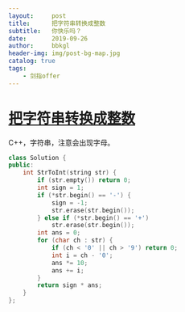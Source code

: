 ```yaml
---
layout:     post
title:      把字符串转换成整数
subtitle:   你快乐吗？
date:       2019-09-26
author:     bbkgl
header-img: img/post-bg-map.jpg
catalog: true
tags:
    - 剑指offer
---
```


# [把字符串转换成整数](https://www.nowcoder.com/practice/1277c681251b4372bdef344468e4f26e?tpId=13&tqId=11202&rp=3&ru=/ta/coding-interviews&qru=/ta/coding-interviews/question-ranking)

C++，字符串，注意会出现字母。

```cpp
class Solution {
public:
    int StrToInt(string str) {
        if (str.empty()) return 0;
        int sign = 1;
        if (*str.begin() == '-') {
            sign = -1;
            str.erase(str.begin());
        } else if (*str.begin() == '+') 
            str.erase(str.begin());
        int ans = 0;
        for (char ch : str) {
            if (ch < '0' || ch > '9') return 0;
            int i = ch - '0';
            ans *= 10;
            ans += i;
        }
        return sign * ans;
    }
};
```







